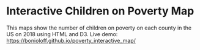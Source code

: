 # Interactive Children on Poverty Map

This maps show the number of children on poverty on each county in the US on 2018 using HTML and D3.
Live demo: https://bonioloff.github.io/poverty_interactive_map/
